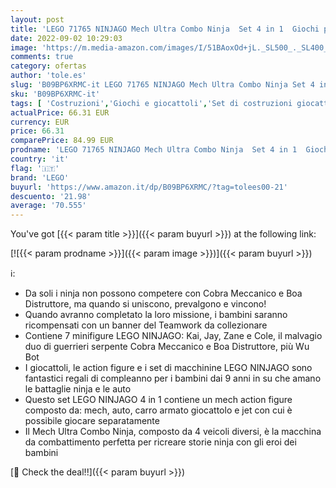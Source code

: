 ```yaml
---
layout: post
title: 'LEGO 71765 NINJAGO Mech Ultra Combo Ninja  Set 4 in 1  Giochi per Bambini con Auto  Jet  Carro Armato  7 Minifigure  Banner da Collezione  Idea Regalo'
date: 2022-09-02 10:29:03
image: 'https://m.media-amazon.com/images/I/51BAoxOd+jL._SL500_._SL400_.jpg'
comments: true
category: ofertas
author: 'tole.es'
slug: 'B09BP6XRMC-it LEGO 71765 NINJAGO Mech Ultra Combo Ninja Set 4 in 1...'
sku: 'B09BP6XRMC-it'
tags: [ 'Costruzioni','Giochi e giocattoli','Set di costruzioni giocattolo','lego','🇮🇹', ]
actualPrice: 66.31 EUR
currency: EUR
price: 66.31
comparePrice: 84.99 EUR
prodname: 'LEGO 71765 NINJAGO Mech Ultra Combo Ninja  Set 4 in 1  Giochi per Bambini con Auto  Jet  Carro Armato  7 Minifigure  Banner da Collezione  Idea Regalo'
country: 'it'
flag: '🇮🇹'
brand: 'LEGO'
buyurl: 'https://www.amazon.it/dp/B09BP6XRMC/?tag=tolees00-21'
descuento: '21.98'
average: '70.555'
---
```


You've got [{{< param title >}}]({{< param buyurl >}}) at the following link:

[![{{< param prodname >}}]({{< param image >}})]({{< param buyurl >}})

ℹ️:

- Da soli i ninja non possono competere con Cobra Meccanico e Boa Distruttore, ma quando si uniscono, prevalgono e vincono!
- Quando avranno completato la loro missione, i bambini saranno ricompensati con un banner del Teamwork da collezionare
- Contiene 7 minifigure LEGO NINJAGO: Kai, Jay, Zane e Cole, il malvagio duo di guerrieri serpente Cobra Meccanico e Boa Distruttore, più Wu Bot
- I giocattoli, le action figure e i set di macchinine LEGO NINJAGO sono fantastici regali di compleanno per i bambini dai 9 anni in su che amano le battaglie ninja e le auto
- Questo set LEGO NINJAGO 4 in 1 contiene un mech action figure composto da: mech, auto, carro armato giocattolo e jet con cui è possibile giocare separatamente
- Il Mech Ultra Combo Ninja, composto da 4 veicoli diversi, è la macchina da combattimento perfetta per ricreare storie ninja con gli eroi dei bambini

[🛒 Check the deal!!]({{< param buyurl >}})
